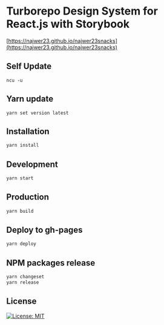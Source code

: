# Turborepo Design System for React.js with Storybook

[https://najwer23.github.io/najwer23snacks](https://najwer23.github.io/najwer23snacks)

## Self Update

```
ncu -u
```

## Yarn update

```
yarn set version latest
```

## Installation

```sh
yarn install
```

## Development

```sh
yarn start
```

## Production

```sh
yarn build
```

## Deploy to gh-pages

```sh
yarn deploy
```

## NPM packages release

```sh
yarn changeset
yarn release
```

## License

[![License: MIT](https://img.shields.io/badge/License-MIT-yellow.svg)](https://opensource.org/licenses/MIT)
